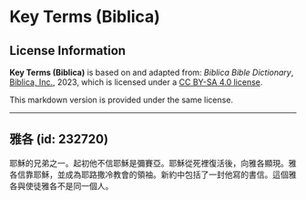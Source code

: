 # Key Terms (Biblica)

## License Information

**Key Terms (Biblica)** is based on and adapted from: _Biblica Bible Dictionary_, [Biblica, Inc.](https://www.biblica.com/), 2023, which is licensed under a [CC BY-SA 4.0 license](https://creativecommons.org/licenses/by-sa/4.0/legalcode.en).

This markdown version is provided under the same license.



--------------------------------

## 雅各 (id: 232720)

耶穌的兄弟之一。起初他不信耶穌是彌賽亞。耶穌從死裡復活後，向雅各顯現。雅各信靠耶穌，並成為耶路撒冷教會的領袖。新約中包括了一封他寫的書信。這個雅各與使徒雅各不是同一個人。


